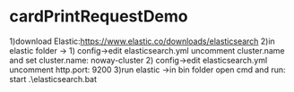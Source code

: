 # cardPrintRequestDemo
1)download Elastic:https://www.elastic.co/downloads/elasticsearch
2)in elastic folder -> 1) config->edit elasticsearch.yml uncomment cluster.name and set cluster.name: noway-cluster
                       2) config->edit elasticsearch.yml uncomment http.port: 9200
3)run elastic ->in bin folder open cmd and run: start .\elasticsearch.bat

